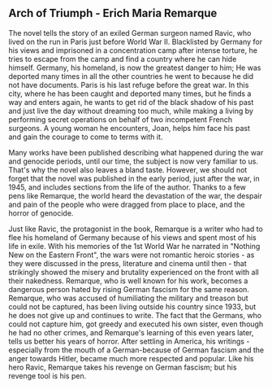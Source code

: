 ## Arch of Triumph - Erich Maria Remarque

The novel tells the story of an exiled German surgeon named Ravic, who lived on the run in Paris just before World War II. Blacklisted by Germany for his views and imprisoned in a concentration camp after intense torture, he tries to escape from the camp and find a country where he can hide himself. Germany, his homeland, is now the greatest danger to him; He was deported many times in all the other countries he went to because he did not have documents. Paris is his last refuge before the great war. In this city, where he has been caught and deported many times, but he finds a way and enters again, he wants to get rid of the black shadow of his past and just live the day without dreaming too much, while making a living by performing secret operations on behalf of two incompetent French surgeons. A young woman he encounters, Joan, helps him face his past and gain the courage to come to terms with it.

Many works have been published describing what happened during the war and genocide periods, until our time, the subject is now very familiar to us. That's why the novel also leaves a bland taste. However, we should not forget that the novel was published in the early period, just after the war, in 1945, and includes sections from the life of the author. Thanks to a few pens like Remarque, the world heard the devastation of the war, the despair and pain of the people who were dragged from place to place, and the horror of genocide.

Just like Ravic, the protagonist in the book, Remarque is a writer who had to flee his homeland of Germany because of his views and spent most of his life in exile. With his memories of the 1st World War he narrated in "Nothing New on the Eastern Front", the wars were not romantic heroic stories - as they were discussed in the press, literature and cinema until then - that strikingly showed the misery and brutality experienced on the front with all their nakedness. Remarque, who is well known for his work, becomes a dangerous person hated by rising German fascism for the same reason. Remarque, who was accused of humiliating the military and treason but could not be captured, has been living outside his country since 1933, but he does not give up and continues to write. The fact that the Germans, who could not capture him, got greedy and executed his own sister, even though he had no other crimes, and Remarque's learning of this even years later, tells us better his years of horror. After settling in America, his writings -especially from the mouth of a German-because of German fascism and the anger towards Hitler, became much more respected and popular. Like his hero Ravic, Remarque takes his revenge on German fascism; but his revenge tool is his pen.